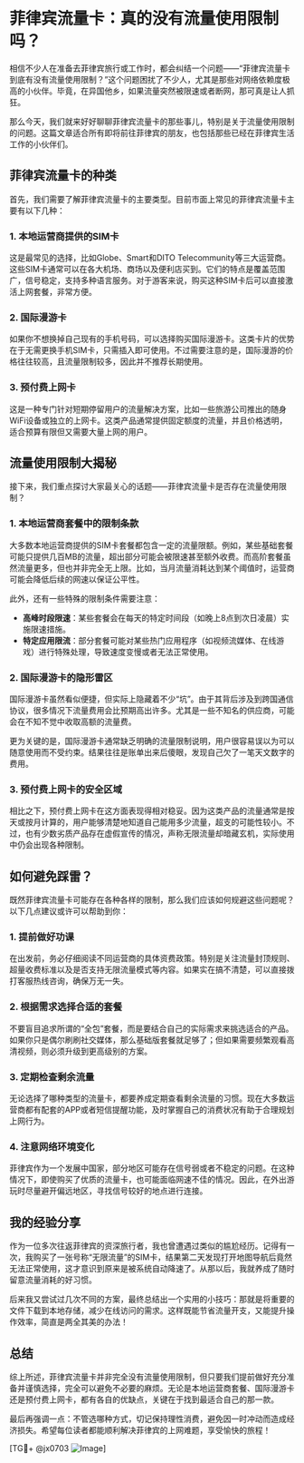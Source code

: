 # 菲律宾流量卡：真的没有流量使用限制吗？

相信不少人在准备去菲律宾旅行或工作时，都会纠结一个问题——“菲律宾流量卡到底有没有流量使用限制？”这个问题困扰了不少人，尤其是那些对网络依赖度极高的小伙伴。毕竟，在异国他乡，如果流量突然被限速或者断网，那可真是让人抓狂。

那么今天，我们就来好好聊聊菲律宾流量卡的那些事儿，特别是关于流量使用限制的问题。这篇文章适合所有即将前往菲律宾的朋友，也包括那些已经在菲律宾生活工作的小伙伴们。

## 菲律宾流量卡的种类

首先，我们需要了解菲律宾流量卡的主要类型。目前市面上常见的菲律宾流量卡主要有以下几种：

### 1. **本地运营商提供的SIM卡**
这是最常见的选择，比如Globe、Smart和DITO Telecommunity等三大运营商。这些SIM卡通常可以在各大机场、商场以及便利店买到。它们的特点是覆盖范围广，信号稳定，支持多种语言服务。对于游客来说，购买这种SIM卡后可以直接激活上网套餐，非常方便。

### 2. **国际漫游卡**
如果你不想换掉自己现有的手机号码，可以选择购买国际漫游卡。这类卡片的优势在于无需更换手机SIM卡，只需插入即可使用。不过需要注意的是，国际漫游的价格往往较高，且流量限制较多，因此并不推荐长期使用。

### 3. **预付费上网卡**
这是一种专门针对短期停留用户的流量解决方案，比如一些旅游公司推出的随身WiFi设备或独立的上网卡。这类产品通常提供固定额度的流量，并且价格透明，适合预算有限但又需要大量上网的用户。

## 流量使用限制大揭秘

接下来，我们重点探讨大家最关心的话题——菲律宾流量卡是否存在流量使用限制？

### 1. **本地运营商套餐中的限制条款**
大多数本地运营商提供的SIM卡套餐都包含一定的流量限额。例如，某些基础套餐可能只提供几百MB的流量，超出部分可能会被限速甚至额外收费。而高阶套餐虽然流量更多，但也并非完全无上限。比如，当月流量消耗达到某个阈值时，运营商可能会降低后续的网速以保证公平性。

此外，还有一些特殊的限制条件需要注意：
- **高峰时段限速**：某些套餐会在每天的特定时间段（如晚上8点到次日凌晨）实施限速措施。
- **特定应用限流**：部分套餐可能对某些热门应用程序（如视频流媒体、在线游戏）进行特殊处理，导致速度变慢或者无法正常使用。

### 2. **国际漫游卡的隐形雷区**
国际漫游卡虽然看似便捷，但实际上隐藏着不少“坑”。由于其背后涉及到跨国通信协议，很多情况下流量费用会比预期高出许多。尤其是一些不知名的供应商，可能会在不知不觉中收取高额的流量费。

更为关键的是，国际漫游卡通常缺乏明确的流量限制说明，用户很容易误以为可以随意使用而不受约束。结果往往是账单出来后傻眼，发现自己欠了一笔天文数字的费用。

### 3. **预付费上网卡的安全区域**
相比之下，预付费上网卡在这方面表现得相对稳妥。因为这类产品的流量通常是按天或按月计算的，用户能够清楚地知道自己能用多少流量，超支的可能性较小。不过，也有少数劣质产品存在虚假宣传的情况，声称无限流量却暗藏玄机，实际使用中仍会出现各种限制。

## 如何避免踩雷？

既然菲律宾流量卡可能存在各种各样的限制，那么我们应该如何规避这些问题呢？以下几点建议或许可以帮助到你：

### 1. **提前做好功课**
在出发前，务必仔细阅读不同运营商的具体资费政策。特别是关注流量封顶规则、超量收费标准以及是否支持无限流量模式等内容。如果实在搞不清楚，可以直接拨打客服热线咨询，确保万无一失。

### 2. **根据需求选择合适的套餐**
不要盲目追求所谓的“全包”套餐，而是要结合自己的实际需求来挑选适合的产品。如果你只是偶尔刷刷社交媒体，那么基础版套餐就足够了；但如果需要频繁观看高清视频，则必须升级到更高级别的方案。

### 3. **定期检查剩余流量**
无论选择了哪种类型的流量卡，都要养成定期查看剩余流量的习惯。现在大多数运营商都有配套的APP或者短信提醒功能，及时掌握自己的消费状况有助于合理规划上网行为。

### 4. **注意网络环境变化**
菲律宾作为一个发展中国家，部分地区可能存在信号弱或者不稳定的问题。在这种情况下，即使购买了优质的流量卡，也可能面临网速不佳的情况。因此，在外出游玩时尽量避开偏远地区，寻找信号较好的地点进行连接。

## 我的经验分享

作为一位多次往返菲律宾的资深旅行者，我也曾遭遇过类似的尴尬经历。记得有一次，我购买了一张号称“无限流量”的SIM卡，结果第二天发现打开地图导航后竟然无法正常使用，这才意识到原来是被系统自动降速了。从那以后，我就养成了随时留意流量消耗的好习惯。

后来我又尝试过几次不同的方案，最终总结出一个实用的小技巧：那就是将重要的文件下载到本地存储，减少在线访问的需求。这样既能节省流量开支，又能提升操作效率，简直是两全其美的办法！

## 总结

综上所述，菲律宾流量卡并非完全没有流量使用限制，但只要我们提前做好充分准备并谨慎选择，完全可以避免不必要的麻烦。无论是本地运营商套餐、国际漫游卡还是预付费上网卡，都有各自的优缺点，关键在于找到最适合自己的那一款。

最后再强调一点：不管选哪种方式，切记保持理性消费，避免因一时冲动而造成经济损失。希望每位读者都能顺利解决菲律宾的上网难题，享受愉快的旅程！

[TG💪+ @jx0703 ![Image](https://github.com/user-attachments/assets/dbca1d08-cadb-493c-b0ec-ad6f7a83f270)]